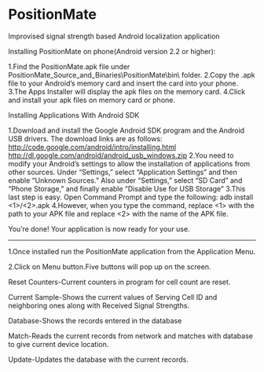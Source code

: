 # PositionMate
Improvised signal strength based Android localization application

Installing PositionMate on phone(Android version 2.2 or higher):

1.Find the PositionMate.apk file under PositionMate_Source_and_Binaries\PositionMate\bin\ folder.
2.Copy the .apk file to your Android’s memory card and insert the card into your phone.
3.The Apps Installer will display the apk files on the memory card.
4.Click and install your apk files on memory card or phone.


Installing Applications With Android SDK
 
1.Download and install the Google Android SDK program and the Android USB drivers. The download links are as follows: http://code.google.com/android/intro/installing.html
http://dl.google.com/android/android_usb_windows.zip
2.You need to modify your Android’s settings to allow the installation of applications from other sources. Under “Settings,” select “Application Settings” and then enable “Unknown Sources.” Also under “Settings,” select “SD Card” and “Phone Storage,” and finally enable “Disable Use for USB Storage”
3.This last step is easy. Open Command Prompt and type the following: adb install <1>/<2>.apk
4.However, when you type the command, replace <1> with the path to your APK file and replace <2> with the name of the APK file.

You’re done! Your application is now ready for your use.

***********************************************************************************************************************************
1.Once installed run the PositionMate application from the Application Menu.

2.Click on Menu button.Five buttons will pop up on the screen.

Reset Counters-Current counters in program for cell count are reset.

Current Sample-Shows the current values of Serving Cell ID 
	          and neighboring ones along with Received Signal Strengths.

Database-Shows the records entered in the database

Match-Reads the current records from network and matches with database
             to give current device location.	

Update-Updates the database with the current records.
